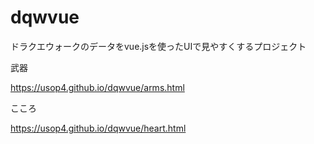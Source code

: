 # dqwvue
ドラクエウォークのデータをvue.jsを使ったUIで見やすくするプロジェクト

武器

https://usop4.github.io/dqwvue/arms.html

こころ

https://usop4.github.io/dqwvue/heart.html
